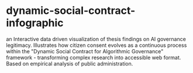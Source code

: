 # dynamic-social-contract-infographic
an Interactive data driven visualization of thesis findings on AI governance legitimacy. Illustrates how citizen consent evolves as a continuous process within the "Dynamic Social Contract for Algorithmic Governance" framework - transforming complex research into accessible web format. Based on empirical analysis of public administration.
